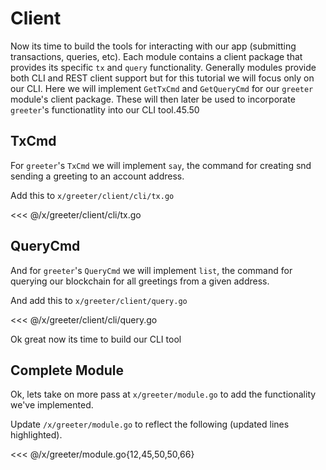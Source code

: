 # Client

Now its time to build the tools for interacting with our app (submitting transactions, queries, etc). Each module contains a client package that provides its specific `tx` and `query` functionality. Generally modules provide both CLI and REST client support but for this tutorial we will focus only on our CLI. Here we will implement `GetTxCmd` and `GetQueryCmd` for our `greeter` module's client package. These will then later be used to incorporate `greeter`'s functionatlity into our CLI tool.45.50

## TxCmd

For `greeter`'s `TxCmd` we will implement `say`, the command for creating snd sending a greeting to an account address.

Add this to `x/greeter/client/cli/tx.go`

<<< @/x/greeter/client/cli/tx.go

## QueryCmd

And for `greeter`'s `QueryCmd` we will implement `list`, the command for querying our blockchain for all greetings from a given address.

And add this to `x/greeter/client/query.go`

<<< @/x/greeter/client/cli/query.go

Ok great now its time to build our CLI tool

## Complete Module

Ok, lets take on more pass at `x/greeter/module.go` to add the functionality we've implemented.

Update `/x/greeter/module.go` to reflect the following (updated lines highlighted).

<<< @/x/greeter/module.go{12,45,50,50,66}
